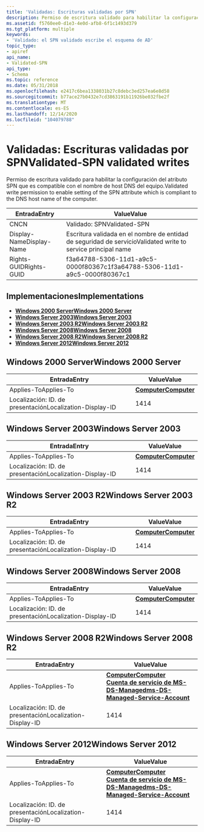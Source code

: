 ```yaml
---
title: 'Validadas: Escrituras validadas por SPN'
description: Permiso de escritura validado para habilitar la configuración del atributo SPN que es compatible con el nombre de host DNS del equipo.
ms.assetid: f5760ee0-d1e3-4e0d-afb8-6f1c1493d379
ms.tgt_platform: multiple
keywords:
- 'Validado: el SPN validado escribe el esquema de AD'
topic_type:
- apiref
api_name:
- Validated-SPN
api_type:
- Schema
ms.topic: reference
ms.date: 05/31/2018
ms.openlocfilehash: e2417c6bea1338031b27c8debc3ed257ea6e8d58
ms.sourcegitcommit: b77ace27b0432e7cd3863191b11926be032fbe2f
ms.translationtype: MT
ms.contentlocale: es-ES
ms.lasthandoff: 12/14/2020
ms.locfileid: "104079788"
---
```

# <a name="validated-spn-validated-writes"></a><span data-ttu-id="5c44c-104">Validadas: Escrituras validadas por SPN</span><span class="sxs-lookup"><span data-stu-id="5c44c-104">Validated-SPN validated writes</span></span>

<span data-ttu-id="5c44c-105">Permiso de escritura validado para habilitar la configuración del atributo SPN que es compatible con el nombre de host DNS del equipo.</span><span class="sxs-lookup"><span data-stu-id="5c44c-105">Validated write permission to enable setting of the SPN attribute which is compliant to the DNS host name of the computer.</span></span>



| <span data-ttu-id="5c44c-106">Entrada</span><span class="sxs-lookup"><span data-stu-id="5c44c-106">Entry</span></span> | <span data-ttu-id="5c44c-107">Value</span><span class="sxs-lookup"><span data-stu-id="5c44c-107">Value</span></span> |
|--------------|-------------------------------------------|
| <span data-ttu-id="5c44c-108">CN</span><span class="sxs-lookup"><span data-stu-id="5c44c-108">CN</span></span>           | <span data-ttu-id="5c44c-109">Validado: SPN</span><span class="sxs-lookup"><span data-stu-id="5c44c-109">Validated-SPN</span></span>                             |
| <span data-ttu-id="5c44c-110">Display-Name</span><span class="sxs-lookup"><span data-stu-id="5c44c-110">Display-Name</span></span> | <span data-ttu-id="5c44c-111">Escritura validada en el nombre de entidad de seguridad de servicio</span><span class="sxs-lookup"><span data-stu-id="5c44c-111">Validated write to service principal name</span></span> |
| <span data-ttu-id="5c44c-112">Rights-GUID</span><span class="sxs-lookup"><span data-stu-id="5c44c-112">Rights-GUID</span></span>  | <span data-ttu-id="5c44c-113">f3a64788-5306-11d1-a9c5-0000f80367c1</span><span class="sxs-lookup"><span data-stu-id="5c44c-113">f3a64788-5306-11d1-a9c5-0000f80367c1</span></span>      |



## <a name="implementations"></a><span data-ttu-id="5c44c-114">Implementaciones</span><span class="sxs-lookup"><span data-stu-id="5c44c-114">Implementations</span></span>

-   [<span data-ttu-id="5c44c-115">**Windows 2000 Server**</span><span class="sxs-lookup"><span data-stu-id="5c44c-115">**Windows 2000 Server**</span></span>](#windows-2000-server)
-   [<span data-ttu-id="5c44c-116">**Windows Server 2003**</span><span class="sxs-lookup"><span data-stu-id="5c44c-116">**Windows Server 2003**</span></span>](#windows-server-2003)
-   [<span data-ttu-id="5c44c-117">**Windows Server 2003 R2**</span><span class="sxs-lookup"><span data-stu-id="5c44c-117">**Windows Server 2003 R2**</span></span>](#windows-server-2003-r2)
-   [<span data-ttu-id="5c44c-118">**Windows Server 2008**</span><span class="sxs-lookup"><span data-stu-id="5c44c-118">**Windows Server 2008**</span></span>](#windows-server-2008)
-   [<span data-ttu-id="5c44c-119">**Windows Server 2008 R2**</span><span class="sxs-lookup"><span data-stu-id="5c44c-119">**Windows Server 2008 R2**</span></span>](#windows-server-2008-r2)
-   [<span data-ttu-id="5c44c-120">**Windows Server 2012**</span><span class="sxs-lookup"><span data-stu-id="5c44c-120">**Windows Server 2012**</span></span>](#windows-server-2012)

## <a name="windows-2000-server"></a><span data-ttu-id="5c44c-121">Windows 2000 Server</span><span class="sxs-lookup"><span data-stu-id="5c44c-121">Windows 2000 Server</span></span>



| <span data-ttu-id="5c44c-122">Entrada</span><span class="sxs-lookup"><span data-stu-id="5c44c-122">Entry</span></span> | <span data-ttu-id="5c44c-123">Value</span><span class="sxs-lookup"><span data-stu-id="5c44c-123">Value</span></span> |
|-------------------------|-------------------------------------------|
| <span data-ttu-id="5c44c-124">Applies-To</span><span class="sxs-lookup"><span data-stu-id="5c44c-124">Applies-To</span></span>              | [<span data-ttu-id="5c44c-125">**Computer**</span><span class="sxs-lookup"><span data-stu-id="5c44c-125">**Computer**</span></span>](c-computer.md)<br/> |
| <span data-ttu-id="5c44c-126">Localización: ID. de presentación</span><span class="sxs-lookup"><span data-stu-id="5c44c-126">Localization-Display-ID</span></span> | <span data-ttu-id="5c44c-127">14</span><span class="sxs-lookup"><span data-stu-id="5c44c-127">14</span></span>                                        |



## <a name="windows-server-2003"></a><span data-ttu-id="5c44c-128">Windows Server 2003</span><span class="sxs-lookup"><span data-stu-id="5c44c-128">Windows Server 2003</span></span>



| <span data-ttu-id="5c44c-129">Entrada</span><span class="sxs-lookup"><span data-stu-id="5c44c-129">Entry</span></span> | <span data-ttu-id="5c44c-130">Value</span><span class="sxs-lookup"><span data-stu-id="5c44c-130">Value</span></span> |
|-------------------------|-------------------------------------------|
| <span data-ttu-id="5c44c-131">Applies-To</span><span class="sxs-lookup"><span data-stu-id="5c44c-131">Applies-To</span></span>              | [<span data-ttu-id="5c44c-132">**Computer**</span><span class="sxs-lookup"><span data-stu-id="5c44c-132">**Computer**</span></span>](c-computer.md)<br/> |
| <span data-ttu-id="5c44c-133">Localización: ID. de presentación</span><span class="sxs-lookup"><span data-stu-id="5c44c-133">Localization-Display-ID</span></span> | <span data-ttu-id="5c44c-134">14</span><span class="sxs-lookup"><span data-stu-id="5c44c-134">14</span></span>                                        |



## <a name="windows-server-2003-r2"></a><span data-ttu-id="5c44c-135">Windows Server 2003 R2</span><span class="sxs-lookup"><span data-stu-id="5c44c-135">Windows Server 2003 R2</span></span>



| <span data-ttu-id="5c44c-136">Entrada</span><span class="sxs-lookup"><span data-stu-id="5c44c-136">Entry</span></span> | <span data-ttu-id="5c44c-137">Value</span><span class="sxs-lookup"><span data-stu-id="5c44c-137">Value</span></span> |
|-------------------------|-------------------------------------------|
| <span data-ttu-id="5c44c-138">Applies-To</span><span class="sxs-lookup"><span data-stu-id="5c44c-138">Applies-To</span></span>              | [<span data-ttu-id="5c44c-139">**Computer**</span><span class="sxs-lookup"><span data-stu-id="5c44c-139">**Computer**</span></span>](c-computer.md)<br/> |
| <span data-ttu-id="5c44c-140">Localización: ID. de presentación</span><span class="sxs-lookup"><span data-stu-id="5c44c-140">Localization-Display-ID</span></span> | <span data-ttu-id="5c44c-141">14</span><span class="sxs-lookup"><span data-stu-id="5c44c-141">14</span></span>                                        |



## <a name="windows-server-2008"></a><span data-ttu-id="5c44c-142">Windows Server 2008</span><span class="sxs-lookup"><span data-stu-id="5c44c-142">Windows Server 2008</span></span>



| <span data-ttu-id="5c44c-143">Entrada</span><span class="sxs-lookup"><span data-stu-id="5c44c-143">Entry</span></span> | <span data-ttu-id="5c44c-144">Value</span><span class="sxs-lookup"><span data-stu-id="5c44c-144">Value</span></span> |
|-------------------------|-------------------------------------------|
| <span data-ttu-id="5c44c-145">Applies-To</span><span class="sxs-lookup"><span data-stu-id="5c44c-145">Applies-To</span></span>              | [<span data-ttu-id="5c44c-146">**Computer**</span><span class="sxs-lookup"><span data-stu-id="5c44c-146">**Computer**</span></span>](c-computer.md)<br/> |
| <span data-ttu-id="5c44c-147">Localización: ID. de presentación</span><span class="sxs-lookup"><span data-stu-id="5c44c-147">Localization-Display-ID</span></span> | <span data-ttu-id="5c44c-148">14</span><span class="sxs-lookup"><span data-stu-id="5c44c-148">14</span></span>                                        |



## <a name="windows-server-2008-r2"></a><span data-ttu-id="5c44c-149">Windows Server 2008 R2</span><span class="sxs-lookup"><span data-stu-id="5c44c-149">Windows Server 2008 R2</span></span>



| <span data-ttu-id="5c44c-150">Entrada</span><span class="sxs-lookup"><span data-stu-id="5c44c-150">Entry</span></span> | <span data-ttu-id="5c44c-151">Value</span><span class="sxs-lookup"><span data-stu-id="5c44c-151">Value</span></span> |
|-------------------------|----------------------------------------------------------------------------------------------------------------------------|
| <span data-ttu-id="5c44c-152">Applies-To</span><span class="sxs-lookup"><span data-stu-id="5c44c-152">Applies-To</span></span>              | [<span data-ttu-id="5c44c-153">**Computer**</span><span class="sxs-lookup"><span data-stu-id="5c44c-153">**Computer**</span></span>](c-computer.md)<br/> [<span data-ttu-id="5c44c-154">**Cuenta de servicio de MS-DS-Managed**</span><span class="sxs-lookup"><span data-stu-id="5c44c-154">**ms-DS-Managed-Service-Account**</span></span>](c-msds-managedserviceaccount.md)<br/> |
| <span data-ttu-id="5c44c-155">Localización: ID. de presentación</span><span class="sxs-lookup"><span data-stu-id="5c44c-155">Localization-Display-ID</span></span> | <span data-ttu-id="5c44c-156">14</span><span class="sxs-lookup"><span data-stu-id="5c44c-156">14</span></span>                                                                                                                         |



## <a name="windows-server-2012"></a><span data-ttu-id="5c44c-157">Windows Server 2012</span><span class="sxs-lookup"><span data-stu-id="5c44c-157">Windows Server 2012</span></span>



| <span data-ttu-id="5c44c-158">Entrada</span><span class="sxs-lookup"><span data-stu-id="5c44c-158">Entry</span></span> | <span data-ttu-id="5c44c-159">Value</span><span class="sxs-lookup"><span data-stu-id="5c44c-159">Value</span></span> |
|-------------------------|----------------------------------------------------------------------------------------------------------------------------|
| <span data-ttu-id="5c44c-160">Applies-To</span><span class="sxs-lookup"><span data-stu-id="5c44c-160">Applies-To</span></span>              | [<span data-ttu-id="5c44c-161">**Computer**</span><span class="sxs-lookup"><span data-stu-id="5c44c-161">**Computer**</span></span>](c-computer.md)<br/> [<span data-ttu-id="5c44c-162">**Cuenta de servicio de MS-DS-Managed**</span><span class="sxs-lookup"><span data-stu-id="5c44c-162">**ms-DS-Managed-Service-Account**</span></span>](c-msds-managedserviceaccount.md)<br/> |
| <span data-ttu-id="5c44c-163">Localización: ID. de presentación</span><span class="sxs-lookup"><span data-stu-id="5c44c-163">Localization-Display-ID</span></span> | <span data-ttu-id="5c44c-164">14</span><span class="sxs-lookup"><span data-stu-id="5c44c-164">14</span></span>                                                                                                                         |



 

 





